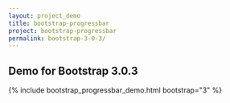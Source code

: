 ```yaml
---
layout: project_demo
title: bootstrap-progressbar
project: bootstrap-progressbar
permalink: bootstrap-3-0-3/
---
```


<script type="text/javascript">
    loadCSS("{{ page.url }}../css/bootstrap-progressbar-3.0.3.css")
</script>

<h2 class="text-center">Demo for Bootstrap 3.0.3</h2>

{% include bootstrap_progressbar_demo.html bootstrap="3" %}
